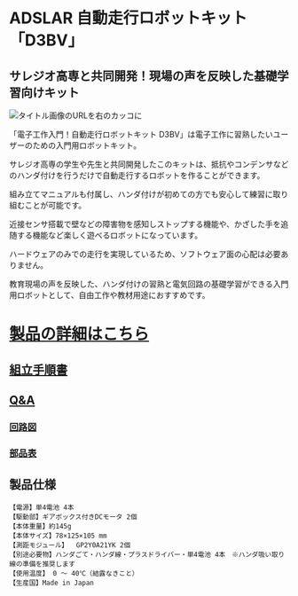 # ADSLAR 自動走行ロボットキット「D3BV」

## サレジオ高専と共同開発！現場の声を反映した基礎学習向けキット

![タイトル画像のURLを右のカッコに](https://bit-trade-one.co.jp/wp/wp-content/uploads/2022/03/D3BV515-1.jpg)

「電子工作入門！自動走行ロボットキット D3BV」は電子工作に習熟したいユーザーのための入門用ロボットキット。

サレジオ高専の学生や先生と共同開発したこのキットは、抵抗やコンデンサなどのハンダ付けを行うだけで自動走行するロボットを作ることができます。

組み立てマニュアルも付属し、ハンダ付けが初めての方でも安心して練習に取り組むことが可能です。

近接センサ搭載で壁などの障害物を感知しストップする機能や、かざした手を追随する機能など楽しく遊べるロボットになっています。

ハードウェアのみでの走行を実現しているため、ソフトウェア面の心配は必要ありません。

教育現場の声を反映した、ハンダ付けの習熟と電気回路の基礎学習ができる入門用ロボットとして、自由工作や教材用途におすすめです。


# [製品の詳細はこちら](http://bit-trade-one.co.jp/adslar/) 

## [組立手順書](https://github.com/bit-trade-one/ADSLAR_D3BV_DualDetect_DualBehavior_Vehicle/blob/master/%E3%82%B5%E3%83%AC%E3%82%B8%E3%82%AA%E8%87%AA%E5%8B%95%E8%B5%B0%E8%A1%8C%E3%83%AD%E3%83%9C%E5%9F%BA%E6%9D%BF%E5%88%B6%E4%BD%9C%E6%89%8B%E9%A0%862022-03-18_.pdf)

## [Q&A](https://github.com/bit-trade-one/ADSLAR_D3BV_DualDetect_DualBehavior_Vehicle/blob/master/FAQ.md)

### [回路図](https://github.com/bit-trade-one/ADSLAR_D3BV_DualDetect_DualBehavior_Vehicle/blob/master/ADSLAR_D3BV_DualDetect_DualBehavior_Vehicle_sch.pdf)

### [部品表](https://github.com/bit-trade-one/ADSLAR_D3BV_DualDetect_DualBehavior_Vehicle/blob/master/Partslist/ADSLAR_D3BV_DualDetect_DualBehavior_Vehicle_partsList.md)

## 製品仕様

    【電源】単4電池 4本
    【駆動部】ギアボックス付きDCモータ 2個
    【本体重量】約145g
    【本体サイズ】78×125×105 mm
    【測距モジュール】  GP2Y0A21YK 2個
    【別途必要物】ハンダごて・ハンダ線・プラスドライバー・単4電池 4本　※ハンダ吸い取り線の準備を推奨します
    【使用温度】 0 ～ 40℃（結露なきこと）
    【生産国】Made in Japan
